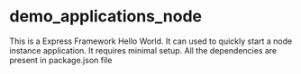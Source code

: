 # demo_applications_node

This is a Express Framework Hello World. It can used to quickly start a node instance application.
It requires minimal setup. All the dependencies are present in package.json file
